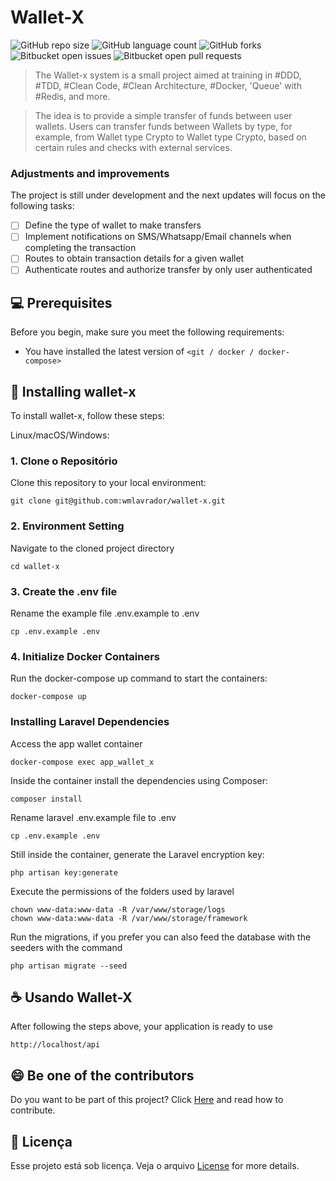 # Wallet-X

![GitHub repo size](https://img.shields.io/github/repo-size/iuricode/README-template?style=for-the-badge)
![GitHub language count](https://img.shields.io/github/languages/count/iuricode/README-template?style=for-the-badge)
![GitHub forks](https://img.shields.io/github/forks/iuricode/README-template?style=for-the-badge)
![Bitbucket open issues](https://img.shields.io/bitbucket/issues/iuricode/README-template?style=for-the-badge)
![Bitbucket open pull requests](https://img.shields.io/bitbucket/pr-raw/iuricode/README-template?style=for-the-badge)

> The Wallet-x system is a small project aimed at training in #DDD, #TDD, #Clean Code, #Clean Architecture, #Docker, 'Queue' with #Redis, and more.

> The idea is to provide a simple transfer of funds between user wallets. Users can transfer funds between Wallets by type, for example, from Wallet type Crypto to Wallet type Crypto, based on certain rules and checks with external services.

### Adjustments and improvements

The project is still under development and the next updates will focus on the following tasks:

- [ ] Define the type of wallet to make transfers
- [ ] Implement notifications on SMS/Whatsapp/Email channels when completing the transaction
- [ ] Routes to obtain transaction details for a given wallet
- [ ] Authenticate routes and authorize transfer by only user authenticated

## 💻 Prerequisites

Before you begin, make sure you meet the following requirements:

- You have installed the latest version of `<git / docker / docker-compose>`

## 🚀 Installing wallet-x

To install wallet-x, follow these steps:

Linux/macOS/Windows:

### 1. Clone o Repositório
Clone this repository to your local environment:
```
git clone git@github.com:wmlavrador/wallet-x.git
```

### 2. Environment Setting
Navigate to the cloned project directory
```
cd wallet-x
```

### 3. Create the .env file
Rename the example file .env.example to .env
```
cp .env.example .env
```

### 4. Initialize Docker Containers
Run the docker-compose up command to start the containers:
```
docker-compose up
```

### Installing Laravel Dependencies
Access the app wallet container
```
docker-compose exec app_wallet_x
```
Inside the container install the dependencies using Composer:
```
composer install
```
Rename laravel .env.example file to .env
```
cp .env.example .env
```
Still inside the container, generate the Laravel encryption key:
```
php artisan key:generate
```
Execute the permissions of the folders used by laravel
```
chown www-data:www-data -R /var/www/storage/logs
chown www-data:www-data -R /var/www/storage/framework
```
Run the migrations, if you prefer you can also feed the database with the seeders with the command
```
php artisan migrate --seed
```

## ☕ Usando Wallet-X
After following the steps above, your application is ready to use

```
http://localhost/api
```

## 😄 Be one of the contributors

Do you want to be part of this project? Click [Here](CONTRIBUTING.md) and read how to contribute.

## 📝 Licença

Esse projeto está sob licença. Veja o arquivo [License](LICENSE.md) for more details.